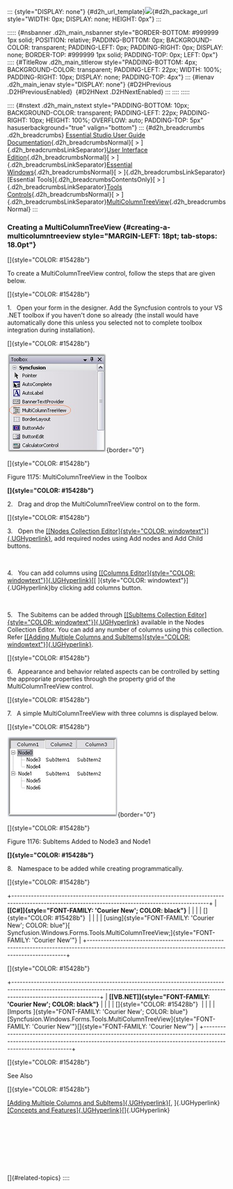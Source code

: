 ::: {style="DISPLAY: none"}
[](ms-xhelp:///?Id=d2h_url_template){#d2h_url_template}![](!package_url!){#d2h_package_url style="WIDTH: 0px; DISPLAY: none; HEIGHT: 0px"}
:::

::::: {#nsbanner .d2h_main_nsbanner style="BORDER-BOTTOM: #999999 1px solid; POSITION: relative; PADDING-BOTTOM: 0px; BACKGROUND-COLOR: transparent; PADDING-LEFT: 0px; PADDING-RIGHT: 0px; DISPLAY: none; BORDER-TOP: #999999 1px solid; PADDING-TOP: 0px; LEFT: 0px"}
:::: {#TitleRow .d2h_main_titlerow style="PADDING-BOTTOM: 4px; BACKGROUND-COLOR: transparent; PADDING-LEFT: 22px; WIDTH: 100%; PADDING-RIGHT: 10px; DISPLAY: none; PADDING-TOP: 4px"}
::: {#ienav .d2h_main_ienav style="DISPLAY: none"}
[](ms-xhelp:///?Id=283cd3f9-c305-4f57-b21e-288e55d2389e){#D2HPrevious .D2HPreviousEnabled}  [](ms-xhelp:///?Id=65d7f2eb-0e88-4cee-a30b-480ae7ddc8cf){#D2HNext .D2HNextEnabled}
:::
::::
:::::

:::: {#nstext .d2h_main_nstext style="PADDING-BOTTOM: 10px; BACKGROUND-COLOR: transparent; PADDING-LEFT: 22px; PADDING-RIGHT: 10px; HEIGHT: 100%; OVERFLOW: auto; PADDING-TOP: 5px" hasuserbackground="true" valign="bottom"}
::: {#d2h_breadcrumbs .d2h_breadcrumbs}
[Essential Studio User Guide Documentation](ms-xhelp:///?Id=12457748-09e3-4d74-a240-8e049cedf030){.d2h_breadcrumbsNormal}[ \> ]{.d2h_breadcrumbsLinkSeparator}[User Interface Edition](ms-xhelp:///?Id=c29296b7-531c-413b-a0ec-488ca1f7f669){.d2h_breadcrumbsNormal}[ \> ]{.d2h_breadcrumbsLinkSeparator}[Essential Windows](ms-xhelp:///?Id=e60759d8-47a4-4570-9d7a-16a68d63f2ea){.d2h_breadcrumbsNormal}[ \> ]{.d2h_breadcrumbsLinkSeparator}[Essential Tools]{.d2h_breadcrumbsContentsOnly}[ \> ]{.d2h_breadcrumbsLinkSeparator}[Tools Controls](ms-xhelp:///?Id=13c3c4f4-9d16-4b69-93f2-7e98eec67452){.d2h_breadcrumbsNormal}[ \> ]{.d2h_breadcrumbsLinkSeparator}[MultiColumnTreeView](ms-xhelp:///?Id=9b20100e-db9e-421a-b04d-43e6068eac33){.d2h_breadcrumbsNormal}
:::

### Creating a MultiColumnTreeView {#creating-a-multicolumntreeview style="MARGIN-LEFT: 18pt; tab-stops: 18.0pt"}

[]{style="COLOR: #15428b"} 

To create a MultiColumnTreeView control, follow the steps that are given below.

[]{style="COLOR: #15428b"} 

1.   Open your form in the designer. Add the Syncfusion controls to your VS .NET toolbox if you haven\'t done so already (the install would have automatically done this unless you selected not to complete toolbox integration during installation).

[]{style="COLOR: #15428b"} 

![](ImagesExt/image76_1151.jpg){border="0"}

[]{style="COLOR: #15428b"} 

Figure 1175: MultiColumnTreeView in the Toolbox

**[]{style="COLOR: #15428b"}** 

2.   Drag and drop the MultiColumnTreeView control on to the form.

[]{style="COLOR: #15428b"} 

3.   Open the [[[Nodes Collection Editor]{style="COLOR: windowtext"}]{.UGHyperlink}](../../../../../../../../Documents%20and%20Settings/sylviap/Desktop/Tools%20-%20Part%202.docx#_Editors_for_the), add required nodes using Add nodes and Add Child buttons.

 

4.   You can add columns using [[[Columns Editor]{style="COLOR: windowtext"}]{.UGHyperlink}](../../../../../../../../Documents%20and%20Settings/sylviap/Desktop/Tools%20-%20Part%202.docx#_Editors_for_the)[[ ]{style="COLOR: windowtext"}]{.UGHyperlink}by clicking add columns button.

 

5.   The Subitems can be added through [[[SubItems Collection Editor]{style="COLOR: windowtext"}]{.UGHyperlink}](../../../../../../../../Documents%20and%20Settings/sylviap/Desktop/Tools%20-%20Part%202.docx#_Editors_for_the) available in the Nodes Collection Editor. You can add any number of columns using this collection. Refer [[[Adding Multiple Columns and SubItems]{style="COLOR: windowtext"}]{.UGHyperlink}](../../../../../../../../Documents%20and%20Settings/sylviap/Desktop/Tools%20-%20Part%202.docx#_Adding_Multiple_Columns).

[]{style="COLOR: #15428b"} 

6.   Appearance and behavior related aspects can be controlled by setting the appropriate properties through the property grid of the MultiColumnTreeView control.

[]{style="COLOR: #15428b"} 

7.   A simple MultiColumnTreeView with three columns is displayed below.

[]{style="COLOR: #15428b"} 

![](ImagesExt/image76_1152.jpg){border="0"}

[]{style="COLOR: #15428b"} 

Figure 1176: SubItems Added to Node3 and Node1

**[]{style="COLOR: #15428b"}** 

8.   Namespace to be added while creating programmatically.

[]{style="COLOR: #15428b"} 

+----------------------------------------------------------------------------------------------------------------------------------------------------+
| **[\[C#\]]{style="FONT-FAMILY: 'Courier New'; COLOR: black"}**                                                                                     |
|                                                                                                                                                    |
| []{style="COLOR: #15428b"}                                                                                                                         |
|                                                                                                                                                    |
| [using]{style="FONT-FAMILY: 'Courier New'; COLOR: blue"}[ Syncfusion.Windows.Forms.Tools.MultiColumnTreeView;]{style="FONT-FAMILY: 'Courier New'"} |
+----------------------------------------------------------------------------------------------------------------------------------------------------+

[]{style="COLOR: #15428b"} 

+-------------------------------------------------------------------------------------------------------------------------------------------------------------------------------------------+
| **[\[VB.NET\]]{style="FONT-FAMILY: 'Courier New'; COLOR: black"}**                                                                                                                        |
|                                                                                                                                                                                           |
| []{style="COLOR: #15428b"}                                                                                                                                                                |
|                                                                                                                                                                                           |
| [Imports ]{style="FONT-FAMILY: 'Courier New'; COLOR: blue"}[Syncfusion.Windows.Forms.Tools.MultiColumnTreeView]{style="FONT-FAMILY: 'Courier New'"}[]{style="FONT-FAMILY: 'Courier New'"} |
+-------------------------------------------------------------------------------------------------------------------------------------------------------------------------------------------+

[]{style="COLOR: #15428b"} 

See Also

[]{style="COLOR: #15428b"} 

[[Adding Multiple Columns and SubItems]{.UGHyperlink}](../../../../../../../../Documents%20and%20Settings/sylviap/Desktop/Tools%20-%20Part%202.docx#_Adding_Multiple_Columns)[, ]{.UGHyperlink}[[Concepts and Features]{.UGHyperlink}](../../../../../../../../Documents%20and%20Settings/sylviap/Desktop/Tools%20-%20Part%202.docx#_Concepts_and_Features)[]{.UGHyperlink}

 

 

 

 

[]{#related-topics}
::::
